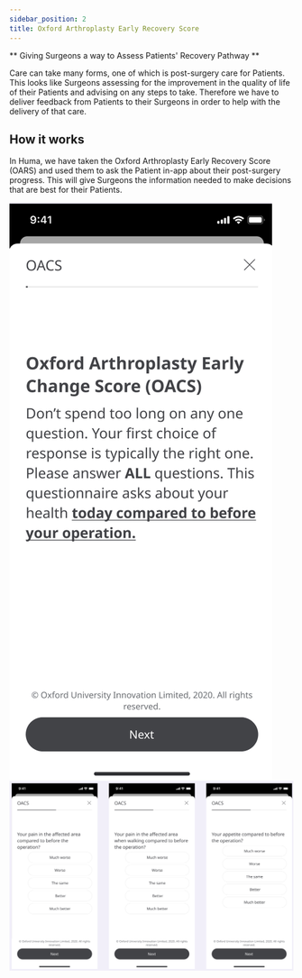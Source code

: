 ```yaml
---
sidebar_position: 2
title: Oxford Arthroplasty Early Recovery Score
---
```


** Giving Surgeons a way to Assess Patients' Recovery Pathway **

Care can take many forms, one of which is post-surgery care for Patients. 
This looks like Surgeons assessing for the improvement in the quality of life of their Patients and advising on any steps to take. Therefore we have to deliver feedback from Patients to their Surgeons in order to help with the delivery of that care.

## How it works

In Huma, we have taken the Oxford Arthroplasty Early Recovery Score (OARS) and used them to ask the Patient in-app about their post-surgery progress. This will give Surgeons the information needed to make decisions that are best for their Patients. 

![](../oxford-arthroplasty-early-change-score/assets/oars_oacs_01.png)
![](../oxford-arthroplasty-early-change-score/assets/oars_oacs_02.png)
